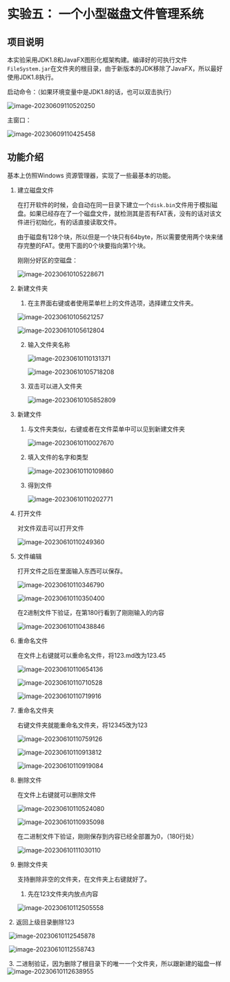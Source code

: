 # **实验五： 一个小型磁盘文件管理系统**

## 项目说明

本实验采用JDK1.8和JavaFX图形化框架构建。编译好的可执行文件`FileSystem.jar`在文件夹的根目录，由于新版本的JDK移除了JavaFX，所以最好使用JDK1.8执行。

启动命令：（如果环境变量中是JDK1.8的话，也可以双击执行）

![image-20230609110520250](实验报告/image-20230609110520250.png)

主窗口：

![image-20230609110425458](实验报告/image-20230609110425458.png)

## 功能介绍

基本上仿照Windows 资源管理器，实现了一些最基本的功能。

1. 建立磁盘文件

    在打开软件的时候，会自动在同一目录下建立一个`disk.bin`文件用于模拟磁盘。如果已经存在了一个磁盘文件，就检测其是否有FAT表，没有的话对该文件进行初始化，有的话直接读取文件。

    由于磁盘有128个块，所以但是一个块只有64byte，所以需要使用两个块来储存完整的FAT。使用下面的0个块要指向第1个块。

    刚刚分好区的空磁盘：

    ![image-20230610105228671](实验报告/image-20230610105228671.png)

2. 新建文件夹

    1. 在主界面右键或者使用菜单栏上的文件选项，选择建立文件夹。

    ![image-20230610105621257](实验报告/image-20230610105621257.png)

    ![image-20230610105612804](实验报告/image-20230610105612804.png)

    2. 输入文件夹名称

        ![image-20230610110131371](实验报告/image-20230610110131371.png)

        ![image-20230610105718208](实验报告/image-20230610105718208.png)

    3. 双击可以进入文件夹

        ![image-20230610105852809](实验报告/image-20230610105852809.png)

3. 新建文件

    1. 与文件夹类似，右键或者在文件菜单中可以见到新建文件夹

        ![image-20230610110027670](实验报告/image-20230610110027670.png)

    2. 填入文件的名字和类型

        ![image-20230610110109860](实验报告/image-20230610110109860.png)

    3. 得到文件

        ![image-20230610110202771](实验报告/image-20230610110202771.png)

4. 打开文件

    对文件双击可以打开文件

    ![image-20230610110249360](实验报告/image-20230610110249360.png)

5. 文件编辑

    打开文件之后在里面输入东西可以保存。

    ![image-20230610110346790](实验报告/image-20230610110346790.png)

    ![image-20230610110350400](实验报告/image-20230610110350400.png)

    在2进制文件下验证，在第180行看到了刚刚输入的内容

    ![image-20230610110438846](实验报告/image-20230610110438846.png)

6. 重命名文件

    在文件上右键就可以重命名文件，将123.md改为123.45

    ![image-20230610110654136](实验报告/image-20230610110654136.png)

    ![image-20230610110710528](实验报告/image-20230610110710528.png)

    ![image-20230610110719916](实验报告/image-20230610110719916.png)

    

7. 重命名文件夹

    右键文件夹就能重命名文件夹，将12345改为123

    ![image-20230610110759126](实验报告/image-20230610110759126.png)

    ![image-20230610110913812](实验报告/image-20230610110913812.png)

    ![image-20230610110919084](实验报告/image-20230610110919084.png)

8. 删除文件

    在文件上右键就可以删除文件

    ![image-20230610110524080](实验报告/image-20230610110524080.png)

    ![image-20230610110935098](实验报告/image-20230610110935098.png)

    在二进制文件下验证，刚刚保存到内容已经全部置为0，（180行处）

    ![image-20230610111030110](实验报告/image-20230610111030110.png)

9. 删除文件夹

    支持删除非空的文件夹，在文件夹上右键就好了。

    1. 先在123文件夹内放点内容

    ![image-20230610112505558](实验报告/image-20230610112505558.png)

​		2. 返回上级目录删除123

​			![image-20230610112545878](实验报告/image-20230610112545878.png)

​			![image-20230610112558743](实验报告/image-20230610112558743.png)

​			3. 二进制验证，因为删除了根目录下的唯一一个文件夹，所以跟新建的磁盘一样
​			![image-20230610112638955](实验报告/image-20230610112638955.png)	
